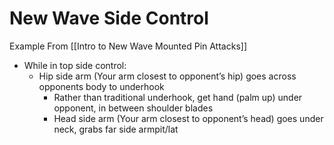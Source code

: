 # New Wave Side Control 
Example From [[Intro to New Wave Mounted Pin Attacks]]

 - While in top side control:
	 - Hip side arm (Your arm closest to opponent’s hip) goes across opponents body to underhook
		- Rather than traditional underhook, get hand (palm up) under opponent, in between shoulder blades
        - Head side arm (Your arm closest to opponent’s head) goes under neck, grabs far side armpit/lat